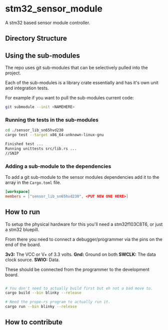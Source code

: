 # stm32_sensor_module
A stm32 based sensor module controller.

## Directory Structure


## Using the sub-modules

The repo uses git sub-modules that can be selectively pulled into the project.

Each of the sub-modules is a library crate essentially and has it's own unit 
and integration tests.

For example if you want to pull the sub-modules current code:

```sh
git submodule --init <NAMEHERE>
```

### Running the tests in the sub-modules

```sh
cd ./sensor_lib_sn65hvd230
cargo test --target x86_64-unknown-linux-gnu

Finished test ...
Running unittests src/lib.rs ...
//SNIP
```

### Adding a sub-module to the dependencies

To add a git sub-module to the sensor modules dependencies add it to the
array in the `Cargo.toml` file.

```toml
[workspace]
members = ["sensor_lib_sn65hvd230", <PUT NEW ONE HERE>]

```


## How to run

To setup the physical hardware for this you'll need a stm32f103C8T6, or 
just a stm32 bluepill.

From there you need to connect a debugger/programmer via the pins on the end of
the board.

**3v3:** The VCC or V+ of 3.3 volts.
**Gnd:** Ground on both
**SWCLK:** The data clock source.
**SWIO:** Data.

These should be connected from the programmer to the development board.


```sh

# You don't need to actually build first but eh not a bad move to.
cargo build --bin blinky --release

# Need the prope-rs program to actually run it.
cargo run --bin blinky --release
```





## How to contribute


